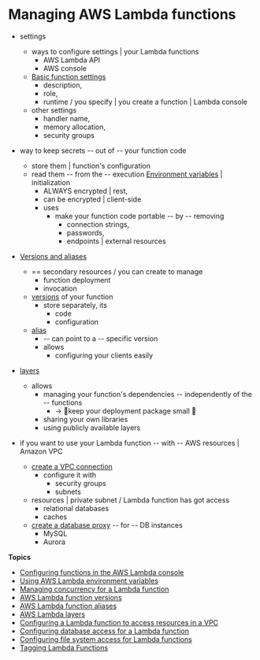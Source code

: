 # Managing AWS Lambda functions<a name="lambda-functions"></a>

* settings
  * ways to configure settings | your Lambda functions
    * AWS Lambda API
    * AWS console
  * [Basic function settings](configuration-console.md)
    * description,
    * role,
    * runtime / you specify | you create a function | Lambda console
  * other settings
    * handler name,
    * memory allocation,
    * security groups

* way to keep secrets -- out of -- your function code
  * store them | function's configuration
  * read them -- from the -- execution [Environment variables](configuration-envvars.md) | initialization
    * ALWAYS encrypted | rest,
    * can be encrypted | client-side
    * uses
      * make your function code portable -- by -- removing
        * connection strings,
        * passwords,
        * endpoints | external resources

* [Versions and aliases](configuration-versions.md)
  * == secondary resources / you can create to manage
    * function deployment
    * invocation
  * [versions](configuration-versions.md) of your function
    * store separately, its
      * code
      * configuration
  * [alias](configuration-aliases.md)
    * -- can point to a -- specific version
    * allows
      * configuring your clients easily

* [layers](configuration-layers.md)
  * allows
    * managing your function's dependencies -- independently of the -- functions 
      * -> 👀keep your deployment package small 👀
    * sharing your own libraries
    * using publicly available layers

* if you want to use your Lambda function -- with -- AWS resources | Amazon VPC
  * [create a VPC connection](configuration-vpc.md)
    * configure it with
      * security groups
      * subnets
  * resources | private subnet / Lambda function has got access
    * relational databases
    * caches
  * [create a database proxy](configuration-database.md) -- for -- DB instances
    * MySQL 
    * Aurora

**Topics**
+ [Configuring functions in the AWS Lambda console](configuration-console.md)
+ [Using AWS Lambda environment variables](configuration-envvars.md)
+ [Managing concurrency for a Lambda function](configuration-concurrency.md)
+ [AWS Lambda function versions](configuration-versions.md)
+ [AWS Lambda function aliases](configuration-aliases.md)
+ [AWS Lambda layers](configuration-layers.md)
+ [Configuring a Lambda function to access resources in a VPC](configuration-vpc.md)
+ [Configuring database access for a Lambda function](configuration-database.md)
+ [Configuring file system access for Lambda functions](configuration-filesystem.md)
+ [Tagging Lambda Functions](configuration-tags.md)